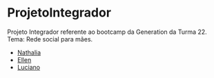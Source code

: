 # ProjetoIntegrador
Projeto Integrador referente ao bootcamp da Generation da Turma 22. Tema: Rede social para mães.

* [Nathalia](https://github.com/FaveroNath)<br>
* [Ellen](https://github.com/Ellen-code)<br>
* [Luciano](https://github.com/Lucianf5)


